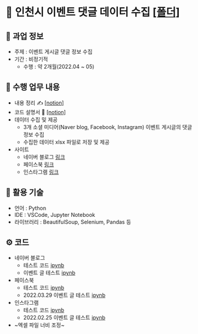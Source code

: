 # 💾 인천시 이벤트 댓글 데이터 수집 [[폴더]](https://github.com/kbjung/Wantreez/tree/main/Crawling/incheon)

## 📃 과업 정보
+ 주제 : 이벤트 게시글 댓글 정보 수집
+ 기간 : 비정기적
  - 수행 : 약 2개월(2022.04 ~ 05)
  
## 📌 수행 업무 내용
+ 내용 정리 ✍ [[notion]](https://www.notion.so/3936885a648a4134b5edac352eeb1ad4)
+ 코드 설명서 📃 [[notion]](https://www.notion.so/7aa007e411a64978938757ef4905f3f8)
+ 데이터 수집 및 제공
  - 3개 소셜 미디어(Naver blog, Facebook, Instagram) 이벤트 게시글의 댓글 정보 수집
  - 수집한 데이터 xlsx 파일로 저장 및 제공
+ 사이트
  - 네이버 블로그 [링크](https://blog.naver.com/PostList.nhn?blogId=icouncil103&categoryNo=9&from=postList&parentCategoryNo=9)
  - 페이스북 [링크](https://www.facebook.com/incheoncouncil/?ref=page_internal)
  - 인스타그램 [링크](https://www.instagram.com/icouncil103/)

## 🔧 활용 기술
- 언어 : Python
- IDE : VSCode, Jupyter Notebook
- 라이브러리 : BeautifulSoup, Selenium, Pandas 등

## ⚙ 코드
+ 네이버 블로그
  - 테스트 코드 [ipynb](https://github.com/kbjung/Wantreez/blob/main/Crawling/incheon/test_naver_blog.ipynb)
  - 이벤트 글 테스트 [ipynb](https://github.com/kbjung/Wantreez/blob/main/Crawling/incheon/naver_blog.ipynb)
+ 페이스북
  - 테스트 코드 [ipynb](https://github.com/kbjung/Wantreez/blob/main/Crawling/incheon/test_insta.ipynb)
  - 2022.03.29 이벤트 글 테스트 [ipynb](https://github.com/kbjung/Wantreez/blob/main/Crawling/incheon/facebook.ipynb)
+ 인스타그램
  - 테스트 코드 [ipynb](https://github.com/kbjung/Wantreez/blob/main/Crawling/incheon/test_naver_blog.ipynb)
  - 2022.02.25 이벤트 글 테스트 [ipynb](https://github.com/kbjung/Wantreez/blob/main/Crawling/incheon/insta.ipynb)
+ ~엑셀 파일 너비 조정~
